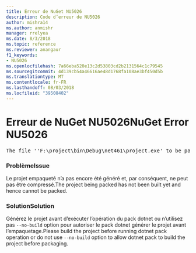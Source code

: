 ```yaml
---
title: Erreur de NuGet NU5026
description: Code d’erreur de NU5026
author: mishra14
ms.author: anmishr
manager: rrelyea
ms.date: 8/3/2018
ms.topic: reference
ms.reviewer: anangaur
f1_keywords:
- NU5026
ms.openlocfilehash: 7a66eba520e13c2d53803cd2b2131564c1c79545
ms.sourcegitcommit: 4d139cb54a46616ae48d1768fa108ae3bf450d5b
ms.translationtype: MT
ms.contentlocale: fr-FR
ms.lasthandoff: 08/03/2018
ms.locfileid: "39508402"
---
```

# <a name="nuget-error-nu5026"></a><span data-ttu-id="30847-103">Erreur de NuGet NU5026</span><span class="sxs-lookup"><span data-stu-id="30847-103">NuGet Error NU5026</span></span>
<pre>The file ''F:\project\bin\Debug\net461\project.exe' to be packed was not found on disk.</pre>

### <a name="issue"></a><span data-ttu-id="30847-104">Problème</span><span class="sxs-lookup"><span data-stu-id="30847-104">Issue</span></span>

<span data-ttu-id="30847-105">Le projet empaqueté n’a pas encore été généré et, par conséquent, ne peut pas être compressé.</span><span class="sxs-lookup"><span data-stu-id="30847-105">The project being packed has not been built yet and hence cannot be packed.</span></span>


### <a name="solution"></a><span data-ttu-id="30847-106">Solution</span><span class="sxs-lookup"><span data-stu-id="30847-106">Solution</span></span>

<span data-ttu-id="30847-107">Générez le projet avant d’exécuter l’opération du pack dotnet ou n’utilisez pas `--no-build` option pour autoriser le pack dotnet générer le projet avant l’empaquetage.</span><span class="sxs-lookup"><span data-stu-id="30847-107">Please build the project before running dotnet pack operation or do not use `--no-build` option to allow dotnet pack to build the project before packaging.</span></span>

